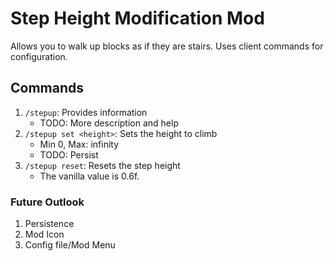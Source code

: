 # Step Height Modification Mod
Allows you to walk up <x> blocks as if they are stairs.
Uses client commands for configuration. 

## Commands
1. `/stepup`: Provides information
    * TODO: More description and help
1. `/stepup set <height>`: Sets the height to climb
    * Min 0, Max: infinity
    * TODO: Persist
1. `/stepup reset`: Resets the step height
    * The vanilla value is 0.6f.

### Future Outlook
1. Persistence
1. Mod Icon
1. Config file/Mod Menu